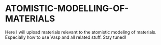 # ATOMISTIC-MODELLING-OF-MATERIALS
Here I will upload materials relevant to the atomistic modeling of materials. Especially how to use Vasp and all related stuff.
Stay tuned!


